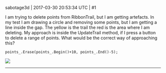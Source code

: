 sabotage3d | 2017-03-30 20:53:34 UTC | #1

I am trying to delete points from RibbonTrail, but I am getting artefacts. In my test I am drawing a circle and removing some points, but I am getting a line inside the gap. The yellow is the trail the red is the area where I am deleting. My approach is inside the UpdateTrail method, if I press a button to delete a range of points. What would be the correct way of approaching this?

`points_.Erase(points_.Begin()+10, points_.End()-5);`

<img src='//cdck-file-uploads-global.s3.dualstack.us-west-2.amazonaws.com/standard17/uploads/urho3d/original/1X/7a08f3f47c9d20b4f6e69752b849e7e778621182.png'>

-------------------------

